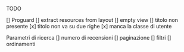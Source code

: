 TODO

[] Proguard
[] extract resources from layout
[] empty view
[] titolo non presente
[x] titolo non va su due righe
[x] manca la classe di utente


Parametri di ricerca
[] numero di recensioni
[] paginazione
[] filtri
[] ordinamenti